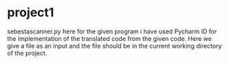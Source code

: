project1
========
sebestascanner.py
here for the given program i have used Pycharm ID for the implementation of the translated code from the given code.
Here we give a file as an input and the file should be in the current working directory of the project.
